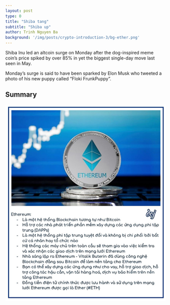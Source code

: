 ```yaml
---
layout: post
type: 0
title: "Shiba tang"
subtitle: "Shiba up"
author: Trinh Nguyen Ba
background: '/img/posts/crypto-introduction-3/bg-ether.png'
---
```


Shiba Inu led an altcoin surge on Monday after the dog-inspired meme coin’s price spiked by over 85% in yet the biggest single-day move last seen in May.

Monday’s surge is said to have been sparked by Elon Musk who tweeted a photo of his new puppy called “Floki FrunkPuppy”.

## Summary
![crypto-introduction-3](/img/posts/crypto-introduction-3/sm-ether.png)

